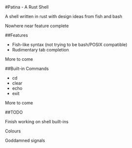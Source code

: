 #Patina - A Rust Shell

A shell written in rust with design ideas from fish and bash

Nowhere near feature complete

##Features

- Fish-like syntax (not trying to be bash/POSIX compatible)
- Rudimentary tab completion

More to come

##Built-in Commands

- cd
- clear
- echo
- exit

More to come

##TODO

Finish working on shell built-ins

Colours

Goddamned signals
